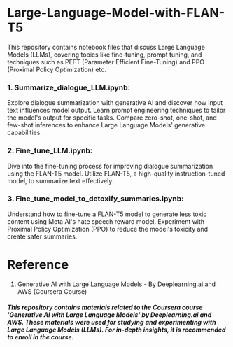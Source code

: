 # Large-Language-Model-with-FLAN-T5

This repository contains notebook files that discuss Large Language Models (LLMs), covering topics like fine-tuning, prompt tuning, and techniques such as PEFT (Parameter Efficient Fine-Tuning) and PPO (Proximal Policy Optimization) etc.

### 1. Summarize_dialogue_LLM.ipynb:

Explore dialogue summarization with generative AI and discover how input text influences model output.
Learn prompt engineering techniques to tailor the model's output for specific tasks.
Compare zero-shot, one-shot, and few-shot inferences to enhance Large Language Models' generative capabilities.

### 2. Fine_tune_LLM.ipynb:

Dive into the fine-tuning process for improving dialogue summarization using the FLAN-T5 model.
Utilize FLAN-T5, a high-quality instruction-tuned model, to summarize text effectively.

### 3. Fine_tune_model_to_detoxify_summaries.ipynb:

Understand how to fine-tune a FLAN-T5 model to generate less toxic content using Meta AI's hate speech reward model.
Experiment with Proximal Policy Optimization (PPO) to reduce the model's toxicity and create safer summaries.

# Reference

1. Generative AI with Large Language Models - By Deeplearning.ai and AWS (Coursera Course)

##### This repository contains materials related to the Coursera course 'Generative AI with Large Language Models' by Deeplearning.ai and AWS. These materials were used for studying and experimenting with Large Language Models (LLMs). For in-depth insights, it is recommended to enroll in the course.


